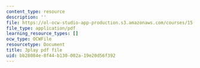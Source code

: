 ```yaml
---
content_type: resource
description: ''
file: https://ol-ocw-studio-app-production.s3.amazonaws.com/courses/15-031j-energy-decisions-markets-and-policies-spring-2012/bb28084e8f44b130002a19e20d56f392_f12cqwfH-N0.pdf
file_type: application/pdf
learning_resource_types: []
ocw_type: OCWFile
resourcetype: Document
title: 3play pdf file
uid: bb28084e-8f44-b130-002a-19e20d56f392
---
```

